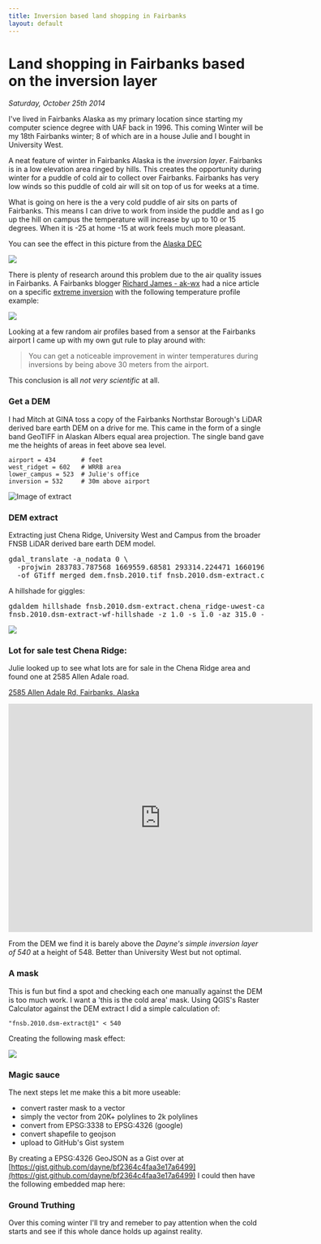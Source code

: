 ```yaml
---
title: Inversion based land shopping in Fairbanks
layout: default
---
```


# Land shopping in Fairbanks based on the inversion layer

_Saturday, October 25th 2014_

I've lived in Fairbanks Alaska as my primary location since starting my computer science degree with UAF back in 1996. This coming Winter will be my 18th Fairbanks winter; 8 of which are in a house Julie and I bought in University West.

A neat feature of winter in Fairbanks Alaska is the *inversion layer*.  Fairbanks is in a low elevation area ringed by hills.  This creates the opportunity during winter for a puddle of cold air to collect over Fairbanks.  Fairbanks has very low winds so this puddle of cold air will sit on top of us for weeks at a time.

What is going on here is the a very cold puddle of air sits on parts of Fairbanks.  This means I can drive to work from inside the puddle and as I go up the hill on campus the temperature will increase by up to 10 or 15 degrees.  When it is -25 at home -15 at work feels much more pleasant.

You can see the effect in this picture from the [Alaska DEC](http://dec.alaska.gov/air/anpms/comm/fbks1_pm.htm)

[ ![](/images/dec_image_fairbanks_inversion.jpg) ](http://dec.alaska.gov/air/anpms/comm/fbks1_pm.htm)

There is plenty of research around this problem due to the air quality issues in Fairbanks. A Fairbanks blogger [Richard James - ak-wx](http://ak-wx.blogspot.com/) had a nice article on a specific [extreme inversion](http://ak-wx.blogspot.com/2013/12/extreme-inversion.html) with the following temperature profile example:

![](/images/inversion_layer_profile_example.jpg)

Looking at a few random air profiles based from a sensor at the Fairbanks airport I came up with my own gut rule to play around with:

>  You can get a noticeable improvement in winter temperatures during inversions by being above 30 meters from the airport.

This conclusion is all *not very scientific* at all.  

### Get a DEM

I had Mitch at GINA toss a copy of the Fairbanks Northstar Borough's LiDAR derived bare earth DEM on a drive for me.  This came in the form of a single band GeoTIFF in Alaskan Albers equal area projection.  The single band gave me the heights of areas in feet above sea level.

    airport = 434       # feet
    west_ridget = 602   # WRRB area
    lower_campus = 523  # Julie's office
    inversion = 532     # 30m above airport

![Image of extract](/images/fnsb-dem-extract-area.jpg)

### DEM extract

Extracting just Chena Ridge, University West and Campus from the broader FNSB LiDAR derived bare earth DEM model.

<pre>
gdal_translate -a_nodata 0 \
  -projwin 283783.787568 1669559.68581 293314.224471 1660196.18332 \
  -of GTiff merged_dem.fnsb.2010.tif fnsb.2010.dsm-extract.chena_ridge-uwest-campus
</pre>

A hillshade for giggles:

<pre>
gdaldem hillshade fnsb.2010.dsm-extract.chena_ridge-uwest-campus \
fnsb.2010.dsm-extract-wf-hillshade -z 1.0 -s 1.0 -az 315.0 -alt 45.0 -of GTiff
</pre>

![](/images/fnsb-dem-extract-area-hillshade.jpg)

### Lot for sale test Chena Ridge:

Julie looked up to see what lots are for sale in the Chena Ridge area and found one at 2585 Allen Adale road.

[2585 Allen Adale Rd, Fairbanks, Alaska](https://www.google.com/maps/@64.8329394,-147.9014043,3a,75y,144.66h,73.08t/data=!3m4!1e1!3m2!1sGz9QSdtYZ8a_3JTwY1ZZig!2e0)

<iframe src="https://www.google.com/maps/embed?pb=!1m16!1m10!1m3!1d1696.7062881830598!2d-147.9014042747555!3d64.83293942576836!2m1!3f0!3m2!1i1024!2i768!4f13.1!3m3!1m2!1s0x51325b707e5f96d3%3A0x87711b193f041d4!2s2585+Allen+Adale+Rd%2C+Fairbanks%2C+AK+99709!5e0!3m2!1sen!2sus!4v1414273760913" width="600" height="450" frameborder="0" style="border:0"></iframe>

From the DEM we find it is barely above the *Dayne's simple inversion layer of 540* at a height of 548.  Better than University West but not optimal.

### A mask

This is fun but find a spot and checking each one manually against the DEM is too much work.  I want a 'this is the cold area' mask.  Using QGIS's Raster Calculator against the DEM extract I did a simple calculation of:

    "fnsb.2010.dsm-extract@1" < 540

Creating the following mask effect:

![](/images/chena_ridge_below_inversion_layer_excluded-small.jpg)

### Magic sauce

The next steps let me make this a bit more useable:

* convert raster mask to a vector
* simply the vector from 20K+ polylines to 2k polylines
* convert from EPSG:3338 to EPSG:4326 (google)
* convert shapefile to geojson
* upload to GitHub's Gist system

By creating a EPSG:4326 GeoJSON as a Gist over at [https://gist.github.com/dayne/bf2364c4faa3e17a6499](https://gist.github.com/dayne/bf2364c4faa3e17a6499) I could then have the following embedded map here:

<script src="https://gist.github.com/dayne/bf2364c4faa3e17a6499.js"></script>

### Ground Truthing

Over this coming winter I'll try and remeber to pay attention when the cold starts and see if this whole dance holds up against reality.
